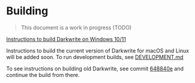 # Building
> This document is a work in progress (TODO)  

[Instructions to build Darkwrite on Windows 10/11](./BUILDING_WIN.md)

Instructions to build the current version of Darkwrite for macOS and Linux will be added soon. To run development builds, see [DEVELOPMENT.md](DEVELOPMENT.md)

To see instructions on building old Darkwrite, see commit [648840e](https://github.com/astudentinearth/darkwrite/tree/648840e77a5c1c32e89739167269a87629feffd7) and continue the build from there.